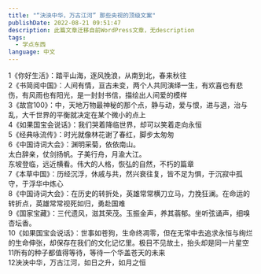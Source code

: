 ```yaml
---
title: "“決泱中华，万古江河” 那些央视的顶级文案"
publishDate: 2022-08-21 09:51:47 
description: 此篇文章迁移自前WordPress文章，无description
tags:
  - 学点东西
language: 中文
---
```


1《你好生活》：踏平山海，逐风挽浪，从南到北，春来秋往  
2《书简阅中国》：人间有情，亘古未变，两个人共同演绎一生，有欢喜也有悲伤，有风雨也有阳光，是一封封书信，描绘出人间爱的模样  
3《故宫100》：中，天地万物最神秘的那个点，静与动，爱与恨，进与退，治与乱，大千世界的平衡就决定在某个微小的点上  
4《如果国宝会说话》：我们哭着降临世界，却可以笑着走向永恒  
5《经典咏流传》：时光就像林花谢了春红，脚步太匆匆  
6《中国诗词大会》：渊明采菊，依依南山。  
太白辞亲，仗剑扬帆。子美行舟，月渝大江。  
东坡登临，远近横看。伟大的人格，恢弘的自然，不朽的篇章  
7《本草中国》：历经沉浮，休戚与共，然兴衰往复，皆不足为惧，于沉寂中孤守，于浮华中炼心  
8《中国诗词大会》：在历史的转折处，英雄常常横刀立马，力挽狂澜。在命运的转折点，英雄常常视死如归，勇赴国难  
9《国家宝藏》：三代遗风，滋其荣茂。玉振金声，养其蓊郁。坐听弦诵声，细嗅杏坛香。  
10《如果国宝会说话》：世事如苍狗，生命终凋零，但在无常中去追求永恒与绚烂的生命伸张，却保存在我们的文化记忆里。极目不见故土，抬头却是同一片星空  
11所有的种子都值得等待，等待一个华盖苍天的未来  
12泱泱中华，万古江河，如日之升，如月之恒
